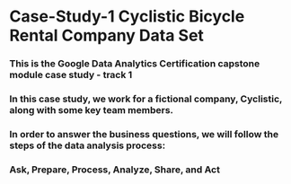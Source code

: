 # Case-Study-1 Cyclistic Bicycle Rental Company Data Set

### This is the Google Data Analytics Certification capstone module case study - track 1
### In this case study, we work for a fictional company, Cyclistic, along with some key team members. 
### In order to answer the business questions, we will follow the steps of the data analysis process: 
### Ask, Prepare, Process, Analyze, Share, and Act
